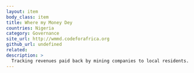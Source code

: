 ```yaml
---
layout: item
body_class: item
title: Where my Money Dey
countries: Nigeria
category: Governance
site_url: http://wmmd.codeforafrica.org
github_url: undefined
related: 
description: >
  Tracking revenues paid back by mining companies to local residents.
---
```

